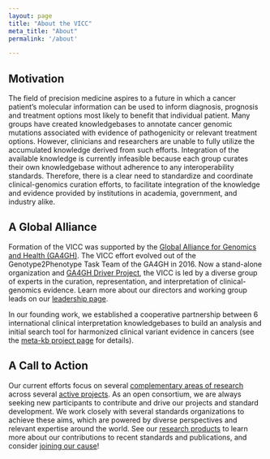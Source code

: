 ```yaml
---
layout: page
title: "About the VICC"
meta_title: "About"
permalink: '/about'

---
```


## Motivation

The field of precision medicine aspires to a future in which a cancer patient’s molecular information can be used to inform diagnosis, prognosis and treatment options most likely to benefit that individual patient. Many groups have created knowledgebases to annotate cancer genomic mutations associated with evidence of pathogenicity or relevant treatment options. However, clinicians and researchers are unable to fully utilize the accumulated knowledge derived from such efforts. Integration of the available knowledge is currently infeasible because each group curates their own knowledgebase without adherence to any interoperability standards. Therefore, there is a clear need to standardize and coordinate clinical-genomics curation efforts, to facilitate integration of the knowledge and evidence provided by institutions in academia, government, and industry alike.

## A Global Alliance

Formation of the VICC was supported by the [Global Alliance for Genomics and Health (GA4GH)](https://ga4gh.org). The VICC effort evolved out of the Genotype2Phenotype Task Team of the GA4GH in 2016. Now a stand-alone organization and [GA4GH Driver Project](https://www.ga4gh.org/how-we-work/driver-projects/), the VICC is led by a diverse group of experts in the curation, representation, and interpretation of clinical-genomics evidence. Learn more about our directors and working group leads on our [leadership page](/leadership). 

In our founding work, we established a cooperative partnership between 6 international clinical interpretation knowledgebases to build an analysis and initial search tool for harmonized clinical variant evidence in cancers (see the [meta-kb project page](/projects/metakb) for details).

## A Call to Action

Our current efforts focus on several [complementary areas of research](/wg) across several [active projects](/projects). As an open consortium, we are always seeking new participants to contribute and drive our projects and standard development. We work closely with several standards organizations to achieve these aims, which are powered by diverse perspectives and relevant expertise around the world. See our [research products](/docs) to learn more about our contributions to recent standards and publications, and consider [joining our cause](/join)!